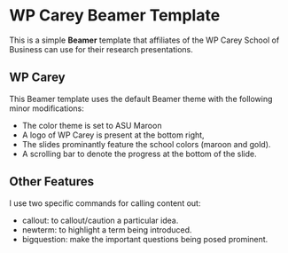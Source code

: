 # WP Carey Beamer Template

This is a simple **Beamer** template that affiliates of the WP Carey School of Business can use for their research presentations. 

## WP Carey
This Beamer template uses the default Beamer theme with the following minor modifications:
- The color theme is set to ASU Maroon 
- A logo of WP Carey is present at the bottom right, 
- The slides prominantly feature the school colors (maroon and gold). 
- A scrolling bar to denote the progress at the bottom of the slide. 

## Other Features
I use two specific commands for calling content out: 
- callout: to callout/caution a particular idea. 
- newterm: to highlight a term being introduced. 
- bigquestion: make the important questions being posed prominent. 